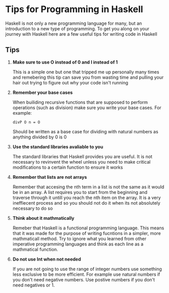 # Tips for Programming in Haskell

Haskell is not only a new programming language for many, but an introduction to a new type of programming. To get you along on your journey with Haskell here are a few useful tips for writing code in Haskell 

## Tips

1. **Make sure to use O instead of 0 and I instead of 1**
    
    This is a simple one but one that tripped me up personally many times and remebering this tip can save you from wasting time and pulling your hair out trying to figure out why your code isn't running
2.  **Remember your base cases**

    When builiding recursive functions that are supposed to perform operations (such as division) make sure you write your base cases. For example:
    ```
    divP O n = O
    ```
    Should be written as a base case for dividing with natural numbers as anything divided by 0 is 0
3. **Use the standard libraries avaliable to you**

    The standard libraries that Haskell provides you are useful. It is not necessary to revinvent the wheel unless you need to make critical modifications to a certain function to ensure it works 
4. **Remember that lists are not arrays**

    Remember that accesing the nth term in a list is not the same as it would be in an array. A list requires you to start from the beginning and traverse through it untill you reach the nth item on the array. It is a very ineffiecent process and so you should not do it when its not absolutely necessary to do so
5. **Think about it mathmatically**

    Remeber that Haskell is a functional programming language. This means that it was made for the purpose of writing fucntions in a simpler, more mathmaticall method. Try to ignore what you learned from other imperative programming languages and think as each line as a mathmatical function.

6. **Do not use Int when not needed**

    If you are not going to use the range of integer numbers use something less exclusive to be more efficient. For example use natural numbers if you don't need negative numbers. Use postive numbers if you don't need negatives or 1.